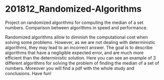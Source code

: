 # 201812_Randomized-Algorithms
Project on randomized algorithms for computing the median of a set numbers. Comparison between algorithms in speed and performance.

Randomized algorithms allow to diminish the computational cost when solving some problems. However, as we are not dealing with deterministic algorithms, they may lead to an incorrect answer.
The goal is to describe algorithms that have a negligible expected error, and are much more efficient than the deterministic solution. Here you can see an example of 
3 different algorithms for solving the problem of finding the median of a set of numbers. Moreover you will find a pdf with the whole study and conclusions. Have fun!
